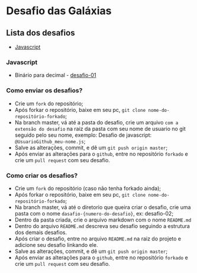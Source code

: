 # Desafio das Galáxias

## Lista dos desafios

- [Javascript](#javascript)

### Javascript

- Binário para decimal - [desafio-01](https://github.com/bildvitta/desafio-das-galaxias/tree/master/javascript/desafio-01)

### Como enviar os desafios?
  - Crie um `fork` do repositório;
  - Após forkar o repositório, baixe em seu pc, `git clone nome-do-repositório-forkado`;
  - Na branch master, vá até a pasta do desafio, crie um arquivo `com a extensão do desafio` na raiz da pasta com seu nome de usuario no git seguido pelo seu nome, exemplo: Desafio de javascript: `@UsuarioGithub_meu-nome.js`;
  - Salve as alterações, commit, e dê um `git push origin master`;
  - Após enviar as alterações para o `github`, entre no repositório `forkado` e crie um `pull request` com seu desafio.

### Como criar os desafios?
  - Crie um `fork` do repositório (caso não tenha forkado ainda);
  - Após forkar o repositório, baixe em seu pc, `git clone nome-do-repositório-forkado`;
  - Na branch master, vá até o diretorio que queira criar o desafio, crie uma pasta com o nome `dasafio-{numero-do-desafio}`, ex: desafio-02;
  - Dentro da pasta criada, crie o arquivo markdown com o nome `README.md`
  - Dentro do arquivo `README.md` descreva seu desafio seguindo a estrutura dos demais desafios.
  - Após criar o desafio, entre no arquivo `README.md` na raiz do projeto e adicione seu desafio linkando ele.
  - Salve as alterações, commit, e dê um `git push origin master`;
  - Após enviar as alterações para o `github`, entre no repositório `forkado` e crie um `pull request` com seu desafio.